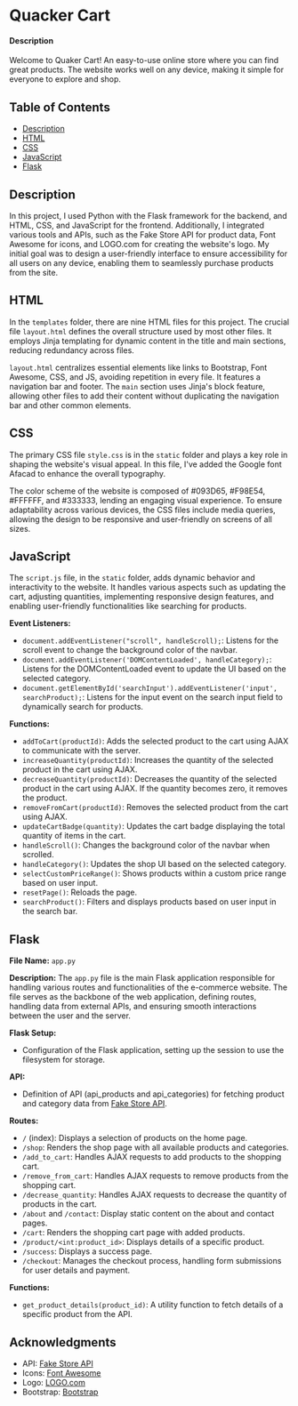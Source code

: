 # Quacker Cart

#### Description

Welcome to Quaker Cart! An easy-to-use online store where you can find great products. The website works well on any device, making it simple for everyone to explore and shop.

## Table of Contents

- [Description](#description)
- [HTML](#html)
- [CSS](#css)
- [JavaScript](#javascript)
- [Flask](#flask)

## Description

In this project, I used Python with the Flask framework for the backend, and HTML, CSS, and JavaScript for the frontend. Additionally, I integrated various tools and APIs, such as the Fake Store API for product data, Font Awesome for icons, and LOGO.com for creating the website's logo. My initial goal was to design a user-friendly interface to ensure accessibility for all users on any device, enabling them to seamlessly purchase products from the site.

## HTML

In the `templates` folder, there are nine HTML files for this project. The crucial file `layout.html` defines the overall structure used by most other files. It employs Jinja templating for dynamic content in the title and main sections, reducing redundancy across files.

`layout.html` centralizes essential elements like links to Bootstrap, Font Awesome, CSS, and JS, avoiding repetition in every file. It features a navigation bar and footer. The `main` section uses Jinja's block feature, allowing other files to add their content without duplicating the navigation bar and other common elements.

## CSS

The primary CSS file `style.css` is in the `static` folder and plays a key role in shaping the website's visual appeal. In this file, I've added the Google font Afacad to enhance the overall typography.

The color scheme of the website is composed of #093D65, #F98E54, #FFFFFF, and #333333, lending an engaging visual experience. To ensure adaptability across various devices, the CSS files include media queries, allowing the design to be responsive and user-friendly on screens of all sizes.

## JavaScript

The `script.js` file, in the `static` folder, adds dynamic behavior and interactivity to the website. It handles various aspects such as updating the cart, adjusting quantities, implementing responsive design features, and enabling user-friendly functionalities like searching for products.

**Event Listeners:**

- `document.addEventListener("scroll", handleScroll);`: Listens for the scroll event to change the background color of the navbar.
- `document.addEventListener('DOMContentLoaded', handleCategory);`: Listens for the DOMContentLoaded event to update the UI based on the selected category.
- `document.getElementById('searchInput').addEventListener('input', searchProduct);`: Listens for the input event on the search input field to dynamically search for products.

**Functions:**

- `addToCart(productId)`: Adds the selected product to the cart using AJAX to communicate with the server.
- `increaseQuantity(productId)`: Increases the quantity of the selected product in the cart using AJAX.
- `decreaseQuantity(productId)`: Decreases the quantity of the selected product in the cart using AJAX. If the quantity becomes zero, it removes the product.
- `removeFromCart(productId)`: Removes the selected product from the cart using AJAX.
- `updateCartBadge(quantity)`: Updates the cart badge displaying the total quantity of items in the cart.
- `handleScroll()`: Changes the background color of the navbar when scrolled.
- `handleCategory()`: Updates the shop UI based on the selected category.
- `selectCustomPriceRange()`: Shows products within a custom price range based on user input.
- `resetPage()`: Reloads the page.
- `searchProduct()`: Filters and displays products based on user input in the search bar.

## Flask

**File Name:** `app.py`

**Description:** The `app.py` file is the main Flask application responsible for handling various routes and functionalities of the e-commerce website. The file serves as the backbone of the web application, defining routes, handling data from external APIs, and ensuring smooth interactions between the user and the server.

**Flask Setup:**

- Configuration of the Flask application, setting up the session to use the filesystem for storage.

**API:**

- Definition of API (api_products and api_categories) for fetching product and category data from [Fake Store API](https://fakestoreapi.com).

**Routes:**

- `/` (index): Displays a selection of products on the home page.
- `/shop`: Renders the shop page with all available products and categories.
- `/add_to_cart`: Handles AJAX requests to add products to the shopping cart.
- `/remove_from_cart`: Handles AJAX requests to remove products from the shopping cart.
- `/decrease_quantity`: Handles AJAX requests to decrease the quantity of products in the cart.
- `/about` and `/contact`: Display static content on the about and contact pages.
- `/cart`: Renders the shopping cart page with added products.
- `/product/<int:product_id>`: Displays details of a specific product.
- `/success`: Displays a success page.
- `/checkout`: Manages the checkout process, handling form submissions for user details and payment.

**Functions:**

- `get_product_details(product_id)`: A utility function to fetch details of a specific product from the API.

## Acknowledgments

- API: [Fake Store API](https://fakestoreapi.com/)
- Icons: [Font Awesome](https://fontawesome.com/)
- Logo: [LOGO.com](https://app.logo.com)
- Bootstrap: [Bootstrap](https://getbootstrap.com/)
